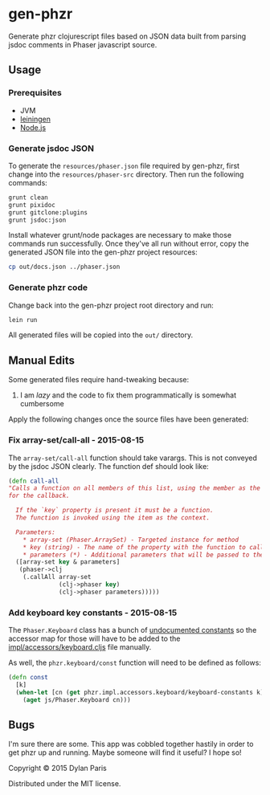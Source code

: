 # gen-phzr

Generate phzr clojurescript files based on JSON data built from parsing jsdoc
comments in Phaser javascript source.


## Usage

### Prerequisites

* JVM
* [leiningen](http://leiningen.org/)
* [Node.js](https://nodejs.org/)


### Generate jsdoc JSON

To generate the `resources/phaser.json` file required by gen-phzr, first
change into the `resources/phaser-src` directory. Then run the following
commands:

```bash
grunt clean
grunt pixidoc
grunt gitclone:plugins
grunt jsdoc:json
```

Install whatever grunt/node packages are necessary to make those commands run
successfully. Once they've all run without error, copy the generated JSON file
into the gen-phzr project resources:

```bash
cp out/docs.json ../phaser.json
```


### Generate phzr code

Change back into the gen-phzr project root directory and run:

```bash
lein run
```

All generated files will be copied into the `out/` directory.


## Manual Edits

Some generated files require hand-tweaking because:

1. I am *lazy* and the code to fix them programmatically is somewhat cumbersome

Apply the following changes once the source files have been generated:

### Fix array-set/call-all - 2015-08-15

The `array-set/call-all` function should take varargs. This is
not conveyed by the jsdoc JSON clearly. The function def should look like:

```clojure
(defn call-all
"Calls a function on all members of this list, using the member as the context
for the callback.

  If the `key` property is present it must be a function.
  The function is invoked using the item as the context.

  Parameters:
    * array-set (Phaser.ArraySet) - Targeted instance for method
    * key (string) - The name of the property with the function to call.
    * parameters (*) - Additional parameters that will be passed to the callback."
  ([array-set key & parameters]
   (phaser->clj
    (.callAll array-set
              (clj->phaser key)
              (clj->phaser parameters)))))
```


### Add keyboard key constants - 2015-08-15

The `Phaser.Keyboard` class has a bunch of [undocumented constants](https://github.com/photonstorm/phaser/blob/v2.4.2/src/input/Keyboard.js#L580)
so the accessor map for those will have to be added to the
[impl/accessors/keyboard.cljs](https://github.com/dparis/phzr/blob/master/src/phzr/impl/accessors/keyboard.cljs) file manually.

As well, the `phzr.keyboard/const` function will need to be defined as follows:

```clojure
(defn const
  [k]
  (when-let [cn (get phzr.impl.accessors.keyboard/keyboard-constants k)]
    (aget js/Phaser.Keyboard cn)))

```


## Bugs

I'm sure there are some. This app was cobbled together hastily in order to get
phzr up and running. Maybe someone will find it useful? I hope so!


Copyright © 2015 Dylan Paris

Distributed under the MIT license.
